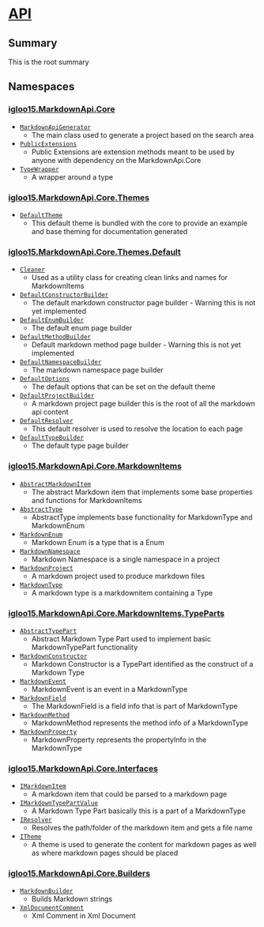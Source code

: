 # [API](./README.md)

## Summary
This is the root summary

## Namespaces

### [igloo15.MarkdownApi.Core](./igloo15/MarkdownApi/Core/README.md)

- [`MarkdownApiGenerator`](./igloo15/MarkdownApi/Core/MarkdownApiGenerator.md)
	- The main class used to generate a project based on the search area
- [`PublicExtensions`](./igloo15/MarkdownApi/Core/PublicExtensions.md)
	- Public Extensions are extension methods meant to be used by anyone with dependency on the MarkdownApi.Core
- [`TypeWrapper`](./igloo15/MarkdownApi/Core/TypeWrapper.md)
	- A wrapper around a type
### [igloo15.MarkdownApi.Core.Themes](./igloo15/MarkdownApi/Core/Themes/README.md)

- [`DefaultTheme`](./igloo15/MarkdownApi/Core/Themes/DefaultTheme.md)
	- This default theme is bundled with the core to provide an example and base theming for documentation generated
### [igloo15.MarkdownApi.Core.Themes.Default](./igloo15/MarkdownApi/Core/Themes/Default/README.md)

- [`Cleaner`](./igloo15/MarkdownApi/Core/Themes/Default/Cleaner.md)
	- Used as a utility class for creating clean links and names for MarkdownItems
- [`DefaultConstructorBuilder`](./igloo15/MarkdownApi/Core/Themes/Default/DefaultConstructorBuilder.md)
	- The default markdown constructor page builder - Warning this is not yet implemented
- [`DefaultEnumBuilder`](./igloo15/MarkdownApi/Core/Themes/Default/DefaultEnumBuilder.md)
	- The default enum page builder
- [`DefaultMethodBuilder`](./igloo15/MarkdownApi/Core/Themes/Default/DefaultMethodBuilder.md)
	- Default markdown method page builder - Warning this is not yet implemented
- [`DefaultNamespaceBuilder`](./igloo15/MarkdownApi/Core/Themes/Default/DefaultNamespaceBuilder.md)
	- The markdown namespace page builder
- [`DefaultOptions`](./igloo15/MarkdownApi/Core/Themes/Default/DefaultOptions.md)
	- The default options that can be set on the default theme
- [`DefaultProjectBuilder`](./igloo15/MarkdownApi/Core/Themes/Default/DefaultProjectBuilder.md)
	- A markdown project page builder this is the root of all the markdown api content
- [`DefaultResolver`](./igloo15/MarkdownApi/Core/Themes/Default/DefaultResolver.md)
	- This default resolver is used to resolve the location to each page
- [`DefaultTypeBuilder`](./igloo15/MarkdownApi/Core/Themes/Default/DefaultTypeBuilder.md)
	- The default type page builder
### [igloo15.MarkdownApi.Core.MarkdownItems](./igloo15/MarkdownApi/Core/MarkdownItems/README.md)

- [`AbstractMarkdownItem`](./igloo15/MarkdownApi/Core/MarkdownItems/AbstractMarkdownItem.md)
	- The abstract Markdown item that implements some base properties and functions for MarkdownItems
- [`AbstractType`](./igloo15/MarkdownApi/Core/MarkdownItems/AbstractType.md)
	- AbstractType implements base functionality for MarkdownType and MarkdownEnum
- [`MarkdownEnum`](./igloo15/MarkdownApi/Core/MarkdownItems/MarkdownEnum.md)
	- Markdown Enum is a type that is a Enum
- [`MarkdownNamespace`](./igloo15/MarkdownApi/Core/MarkdownItems/MarkdownNamespace.md)
	- Markdown Namespace is a single namespace in a project
- [`MarkdownProject`](./igloo15/MarkdownApi/Core/MarkdownItems/MarkdownProject.md)
	- A markdown project used to produce markdown files
- [`MarkdownType`](./igloo15/MarkdownApi/Core/MarkdownItems/MarkdownType.md)
	- A markdown type is a markdownitem containing a Type
### [igloo15.MarkdownApi.Core.MarkdownItems.TypeParts](./igloo15/MarkdownApi/Core/MarkdownItems/TypeParts/README.md)

- [`AbstractTypePart`](./igloo15/MarkdownApi/Core/MarkdownItems/TypeParts/AbstractTypePart.md)
	- Abstract Markdown Type Part used to implement basic MarkdownTypePart functionality
- [`MarkdownConstructor`](./igloo15/MarkdownApi/Core/MarkdownItems/TypeParts/MarkdownConstructor.md)
	- Markdown Constructor is a TypePart identified as the construct of a Markdown Type
- [`MarkdownEvent`](./igloo15/MarkdownApi/Core/MarkdownItems/TypeParts/MarkdownEvent.md)
	- MarkdownEvent is an event in a MarkdownType
- [`MarkdownField`](./igloo15/MarkdownApi/Core/MarkdownItems/TypeParts/MarkdownField.md)
	- The MarkdownField is a field info that is part of  MarkdownType
- [`MarkdownMethod`](./igloo15/MarkdownApi/Core/MarkdownItems/TypeParts/MarkdownMethod.md)
	- MarkdownMethod represents the method info of a MarkdownType
- [`MarkdownProperty`](./igloo15/MarkdownApi/Core/MarkdownItems/TypeParts/MarkdownProperty.md)
	- MarkdownProperty represents the propertyInfo in the MarkdownType
### [igloo15.MarkdownApi.Core.Interfaces](./igloo15/MarkdownApi/Core/Interfaces/README.md)

- [`IMarkdownItem`](./igloo15/MarkdownApi/Core/Interfaces/IMarkdownItem.md)
	- A markdown item that could be parsed to a markdown page
- [`IMarkdownTypePartValue`](./igloo15/MarkdownApi/Core/Interfaces/IMarkdownTypePartValue.md)
	- A Markdown Type Part basically this is a part of a MarkdownType
- [`IResolver`](./igloo15/MarkdownApi/Core/Interfaces/IResolver.md)
	- Resolves the path/folder of the markdown item and gets a file name
- [`ITheme`](./igloo15/MarkdownApi/Core/Interfaces/ITheme.md)
	- A theme is used to generate the content for markdown pages as well as where markdown pages should be placed
### [igloo15.MarkdownApi.Core.Builders](./igloo15/MarkdownApi/Core/Builders/README.md)

- [`MarkdownBuilder`](./igloo15/MarkdownApi/Core/Builders/MarkdownBuilder.md)
	- Builds Markdown strings
- [`XmlDocumentComment`](./igloo15/MarkdownApi/Core/Builders/XmlDocumentComment.md)
	- Xml Comment in Xml Document


